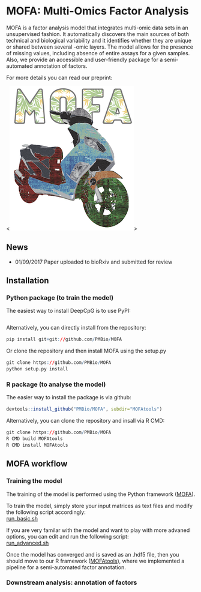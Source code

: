 # MOFA: Multi-Omics Factor Analysis

MOFA is a factor analysis model that integrates multi-omic data sets in an unsupervised fashion. It automatically discovers the main sources of both technical and biological variability and it identifies whether they are unique or shared between several -omic layers. The model allows for the presence of missing values, including absence of entire assays for a given samples. Also, we provide an accessible and user-friendly package for a semi-automated annotation of factors.

For more details you can read our preprint:

<![Alt text](logo.png?raw=true "Title")>

## News
- 01/09/2017 Paper uploaded to bioRxiv and submitted for review


## Installation

### Python package (to train the model)
The easiest way to install DeepCpG is to use PyPI:
```r
```
Alternatively, you can directly install from the repository:
```r
pip install git+git://github.com/PMBio/MOFA
```
Or clone the repository and then install MOFA using the setup.py

```r
git clone https://github.com/PMBio/MOFA
python setup.py install
```

### R package (to analyse the model)
The easier way to install the package is via github:
```r
devtools::install_github("PMBio/MOFA", subdir="MOFAtools")
```

Alternatively, you can clone the repository and insall via R CMD:
```r
git clone https://github.com/PMBio/MOFA
R CMD build MOFAtools
R CMD install MOFAtools
```

## MOFA workflow

### Training the model
The training of the model is performed using the Python framework ([MOFA](MOFA)).

To train the model, simply store your input matrices as text files and modify the following script accordingly:  
[run_basic.sh](MOFA/run/run_basic.sh)

If you are very familar with the model and want to play with more advaned options, you can edit and run the following script:  
[run_advanced.sh](MOFA/run/run_advanced.sh)

Once the model has converged and is saved as an .hdf5 file, then you should move to our R framework ([MOFAtools](MOFAtools)), where we implemented a pipeline for a semi-automated factor annotation.

### Downstream analysis: annotation of factors

